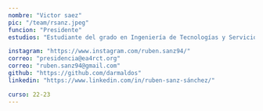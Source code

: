 ```yaml
---
nombre: "Victor saez"
pic: "/team/rsanz.jpeg"
funcion: "Presidente"
estudios: "Estudiante del grado en Ingeniería de Tecnologías y Servicios de Telecomunicación"

instagram: "https://www.instagram.com/ruben.sanz94/"
correo: "presidencia@ea4rct.org"
correo: "ruben.sanz94@gmail.com"
github: "https://github.com/darmaldos"
linkedin: "https://www.linkedin.com/in/ruben-sanz-sánchez/"

curso: 22-23
---
```

